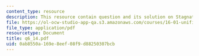 ```yaml
---
content_type: resource
description: This resource contain question and its solution on Stagnation Quantities.
file: https://ol-ocw-studio-app-qa.s3.amazonaws.com/courses/16-01-unified-engineering-i-ii-iii-iv-fall-2005-spring-2006/0ab8550a169e8eef08f9d88250307bcb_q6_14.pdf
file_type: application/pdf
resourcetype: Document
title: q6_14.pdf
uid: 0ab8550a-169e-8eef-08f9-d88250307bcb
---
```

